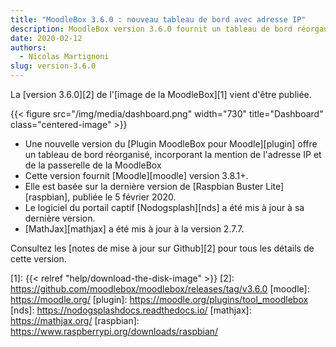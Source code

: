 ```yaml
---
title: "MoodleBox 3.6.0 : nouveau tableau de bord avec adresse IP"
description: MoodleBox version 3.6.0 fournit un tableau de bord réorganisé et Moodle 3.8.1+. Elle est basée sur la version de Raspbian du 5 février 2020.
date: 2020-02-12
authors:
  - Nicolas Martignoni
slug: version-3.6.0
---
```


La [version 3.6.0][2] de l'[image  de la MoodleBox][1] vient d'être publiée.

{{< figure src="/img/media/dashboard.png" width="730" title="Dashboard" class="centered-image" >}}

  - Une nouvelle version du [Plugin MoodleBox pour Moodle][plugin] offre un tableau de bord réorganisé, incorporant la mention de l'adresse IP et de la passerelle de la MoodleBox
  - Cette version fournit [Moodle][moodle] version 3.8.1+.
  - Elle est basée sur la dernière version de [Raspbian Buster Lite][raspbian], publiée le 5 février 2020.
  - Le logiciel du portail captif [Nodogsplash][nds] a été mis à jour à sa dernière version.
  - [MathJax][mathjax] a été mis à jour à la version 2.7.7.

Consultez les [notes de mise à jour sur Github][2] pour tous les détails de cette version.

 [1]: {{< relref "help/download-the-disk-image" >}}
 [2]: https://github.com/moodlebox/moodlebox/releases/tag/v3.6.0
 [moodle]: https://moodle.org/
 [plugin]: https://moodle.org/plugins/tool_moodlebox
 [nds]: https://nodogsplashdocs.readthedocs.io/
 [mathjax]: https://mathjax.org/
 [raspbian]: https://www.raspberrypi.org/downloads/raspbian/
